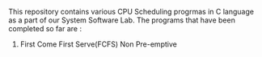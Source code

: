 This repository contains various CPU Scheduling progrmas in C language as a part of our System Software Lab.
The programs that have been completed so far are : 

1. First Come First Serve(FCFS) Non Pre-emptive
